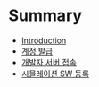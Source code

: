# Summary

* [Introduction](README.md)
* [계정 발급](chapter1.md)
* [개발자 서버 접속](chapter2.md)
* [시뮬레이션 SW 등록](c2dc_bbac_b808_c774_c158_sw_b4f1_b85d.md)

